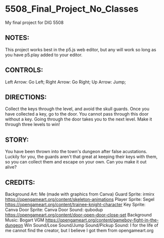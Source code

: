 # 5508_Final_Project_No_Classes
My final project for DIG 5508

NOTES:
---------------------
This project works best in the p5.js web editor, but any will work so long as you have p5.play added to your editor.

CONTROLS:
----------------------
Left Arrow: Go Left;
Right Arrow: Go Right;
Up Arrow: Jump;


DIRECTIONS:
---------------------
Collect the keys through the level, and avoid the skull guards. Once you have collected a key, go to the door. You cannot pass through this door without a key. Going through the door takes you to the next level. Make it through three levels to win!


STORY:
---------------------
You have been thrown into the town's dungeon after false acustations. Luckily for you, the guards aren't that great at keeping their keys with them, so you can collect them and escape on your own. Can you make it out alive?


CREDITS:
---------------------
Background Art: Me (made with graphics from Canva)
Guard Sprite: irmirx https://opengameart.org/content/skeleton-animations
Player Sprite: Segel https://opengameart.org/content/trainee-knight-character
Key Sprite: Canva
Door Sprite: Canva
Door Sound: qubodup https://opengameart.org/content/door-open-door-close-set
Background Music: Bogart VGM https://opengameart.org/content/gameboy-fight-in-the-dungeon
Win Sound/Lose Sound/Jump Sound/Pickup Sound: I for the life of me cannot find the creator, but I believe I got them from opengameart.org
